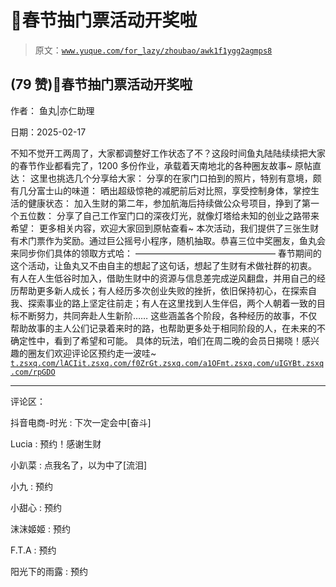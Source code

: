 # 🧧春节抽门票活动开奖啦

> 原文：[`www.yuque.com/for_lazy/zhoubao/awk1f1ygg2agmps8`](https://www.yuque.com/for_lazy/zhoubao/awk1f1ygg2agmps8)

## (79 赞)🧧春节抽门票活动开奖啦

作者： 鱼丸|亦仁助理

日期：2025-02-17

不知不觉开工两周了，大家都调整好工作状态了不？这段时间鱼丸陆陆续续把大家的春节作业都看完了，1200 多份作业，承载着天南地北的各种圈友故事~ 原帖直达：
这里也挑选几个分享给大家： 分享的在家门口拍到的照片，特别有意境，颇有几分富士山的味道： 晒出超级惊艳的减肥前后对比照，享受控制身体，掌控生活的健康状态：
加入生财的第二年，参加航海后持续做公众号项目，挣到了第一个五位数： 分享了自己工作室门口的深夜灯光，就像灯塔给未知的创业之路带来希望：
更多相关内容，欢迎大家回到原帖查看~
本次活动，我们提供了三张生财有术门票作为奖励。通过巨公摇号小程序，随机抽取。恭喜三位中奖圈友，鱼丸会来同步你们具体的领取方式哈：
———————————————— 春节期间的这个活动，让鱼丸又不由自主的想起了这句话，想起了生财有术做社群的初衷。
有人在人生低谷时加入，借助生财中的资源与信息差完成逆风翻盘，并用自己的经历帮助更多新人成长；有人经历多次创业失败的挫折，依旧保持初心，在探索自我、探索事业的路上坚定往前走；有人在这里找到人生伴侣，两个人朝着一致的目标不断努力，共同奔赴人生新阶……
这些涵盖各个阶段，各种经历的故事，不仅帮助故事的主人公们记录着来时的路，也帮助更多处于相同阶段的人，在未来的不确定性中，看到了希望和可能。
具体的玩法，咱们在周二晚的会员日揭晓！感兴趣的圈友们欢迎评论区预约走一波哇~ [`t.zsxq.com/lACIi`](https://t.zsxq.com/lACIi)[`t.zsxq.com/f0ZrG`](https://t.zsxq.com/f0ZrG)[`t.zsxq.com/a1OFm`](https://t.zsxq.com/a1OFm)[`t.zsxq.com/uIGYB`](https://t.zsxq.com/uIGYB)[`t.zsxq.com/rpGDO`](https://t.zsxq.com/rpGDO)

* * *

评论区：

抖音电商-时光 : 下次一定会中[奋斗]

Lucia : 预约！感谢生财

小趴菜 : 点我名了，以为中了[流泪]

小九 : 预约

小甜心 : 预约

沫沫姬姬 : 预约

F.T.A : 预约

阳光下的雨露 : 预约
